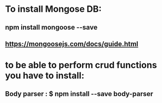 # To install Mongose DB:
## npm install mongoose --save
## https://mongoosejs.com/docs/guide.html

# to be able to perform crud functions you have to install:
## Body parser :   $ npm install --save body-parser

